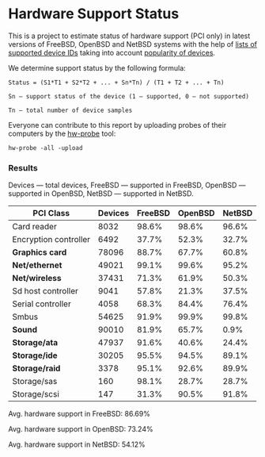 Hardware Support Status
=======================

This is a project to estimate status of hardware support (PCI only) in latest
versions of FreeBSD, OpenBSD and NetBSD systems with the help of
[lists of supported device IDs](https://github.com/bsdhw/Drivers) taking into account [popularity of devices](https://github.com/linuxhw/DevicePopulation).

We determine support status by the following formula:

    Status = (S1*T1 + S2*T2 + ... + Sn*Tn) / (T1 + T2 + ... + Tn)

    Sn — support status of the device (1 — supported, 0 — not supported)

    Tn — total number of device samples

Everyone can contribute to this report by uploading probes of their computers by
the [hw-probe](https://github.com/linuxhw/hw-probe/blob/master/INSTALL.BSD.md) tool:

    hw-probe -all -upload

### Results

Devices — total devices,
FreeBSD — supported in FreeBSD,
OpenBSD — supported in OpenBSD,
NetBSD  — supported in NetBSD.

| PCI Class                    | Devices | FreeBSD | OpenBSD | NetBSD  |
|------------------------------|---------|---------|---------|---------|
| Card reader                  | 8032    | 98.6%   | 98.6%   | 96.6%   |
| Encryption controller        | 6492    | 37.7%   | 52.3%   | 32.7%   |
| **Graphics card**            | 78096   | 88.7%   | 67.7%   | 60.8%   |
| **Net/ethernet**             | 49021   | 99.1%   | 99.6%   | 95.2%   |
| **Net/wireless**             | 37431   | 71.3%   | 61.9%   | 50.3%   |
| Sd host controller           | 9041    | 57.8%   | 21.3%   | 37.5%   |
| Serial controller            | 4058    | 68.3%   | 84.4%   | 76.4%   |
| Smbus                        | 54625   | 91.9%   | 99.9%   | 99.8%   |
| **Sound**                    | 90010   | 81.9%   | 65.7%   | 0.9%    |
| **Storage/ata**              | 47937   | 91.6%   | 40.6%   | 24.4%   |
| **Storage/ide**              | 30205   | 95.5%   | 94.5%   | 89.1%   |
| **Storage/raid**             | 3378    | 95.1%   | 92.6%   | 89.9%   |
| Storage/sas                  | 160     | 98.1%   | 28.7%   | 28.7%   |
| Storage/scsi                 | 147     | 31.3%   | 90.5%   | 91.8%   |

Avg. hardware support in FreeBSD: 86.69%

Avg. hardware support in OpenBSD: 73.24%

Avg. hardware support in NetBSD: 54.12%

